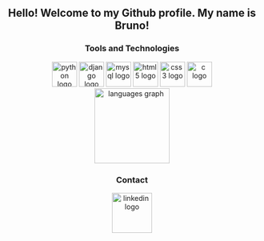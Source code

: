 <h2 align="center">Hello! Welcome to my Github profile. My name is Bruno!</h2>

<h3 align="center">Tools and Technologies</h3>

<div align="center">
  <img src="https://cdn.jsdelivr.net/gh/devicons/devicon@latest/icons/python/python-original-wordmark.svg" height="50" width="50" alt="python logo"/>
  <img src="https://cdn.jsdelivr.net/gh/devicons/devicon@latest/icons/django/django-plain-wordmark.svg" height="50" width="50" alt="django logo"/>    
  <img src="https://cdn.jsdelivr.net/gh/devicons/devicon@latest/icons/mysql/mysql-original-wordmark.svg" height="50" width="50" alt="mysql logo"/>
  <img src="https://cdn.jsdelivr.net/gh/devicons/devicon@latest/icons/html5/html5-original-wordmark.svg" height="50" width="50" alt="html5 logo"/>
  <img src="https://cdn.jsdelivr.net/gh/devicons/devicon@latest/icons/css3/css3-original-wordmark.svg" height="50" width="50" alt="css3 logo"/>
  <img src="https://cdn.jsdelivr.net/gh/devicons/devicon@latest/icons/c/c-original.svg" height="50" width="50" alt="c logo" />
          
            
          


</div>


<div align="center">
  <img src="https://github-readme-stats.vercel.app/api/top-langs?username=brunocoelhosi&locale=en&hide_title=false&layout=compact&card_width=320&langs_count=5&theme=dracula&hide_border=false&order=2" height="150" alt="languages graph"  />
</div>

<h3 align="center">Contact</h3>

<div align="center">
  <a href="https://www.linkedin.com/in/bruno-coelho-13009a207" target="_blank"><img src="https://cdn.jsdelivr.net/gh/devicons/devicon@latest/icons/linkedin/linkedin-original-wordmark.svg" width="80" height="80" alt="linkedin logo"/></a>
</div>

